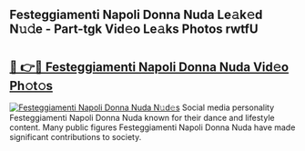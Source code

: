 ## Festeggiamenti Napoli Donna Nuda Le𝚊k𝚎d N𝚞𝚍e - Part-tgk Vid𝚎o Le𝚊ks Photos rwtfU

# <h2><a href="http://fbbwxda.evod.top/?m=Festeggiamenti+Napoli+Donna+Nuda">🔗 👉🔴 Festeggiamenti Napoli Donna Nuda Vid𝚎o Ph𝚘t𝚘s</a></h2>

[![Festeggiamenti Napoli Donna Nuda N𝚞d𝚎s](https://i.imgur.com/8V9OHl7.gif)](http://fbbwxda.evod.top/?m=Festeggiamenti+Napoli+Donna+Nuda)
Social media personality Festeggiamenti Napoli Donna Nuda known for their dance and lifestyle content. Many public figures Festeggiamenti Napoli Donna Nuda have made significant contributions to society. 
